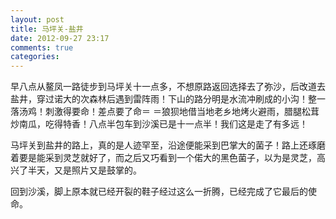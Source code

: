 ```yaml
---
layout: post
title: 马坪关-盐井
date: 2012-09-27 23:17
comments: true
categories: 
---
```


早八点从鳌凤一路徒步到马坪关十一点多，不想原路返回选择去了弥沙，后改道去盐井，穿过诺大的次森林后遇到雷阵雨！下山的路分明是水流冲刷成的小沟！整一落汤鸡！刺激得要命！差点要了命＝ ＝狼狈地借当地老乡地烤火避雨，腊腿松茸炒南瓜，吃得特香！八点半包车到沙溪已是十一点半！我们这是走了有多远！

马坪关到盐井的路上，真的是人迹罕至，沿途便能采到巴掌大的菌子！路上还琢磨着要是能采到灵芝就好了，而之后又巧看到一个偌大的黑色菌子，以为是灵芝，高兴了半天，又是照片又是鼓掌的。

回到沙溪，脚上原本就已经开裂的鞋子经过这么一折腾，已经完成了它最后的使命。

